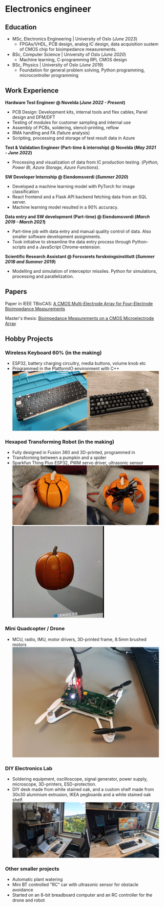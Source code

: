 # Electronics engineer

## Education
- MSc, Electronics Engineering | University of Oslo (_June 2023_)
  - FPGAs/VHDL, PCB design, analog IC design, data acquisition sustem of CMOS chip for bioimpedance measurements. 
- BSc, Computer Science | University of Oslo (_June 2020_)
  - Machine learning, C-programming RPi, CMOS design            		
- BSc, Physics | University of Oslo (_June 2019_)
  - Foundation for general problem solving, Python programming, microcontroller programming

## Work Experience
**Hardware Test Engineer @ Novelda  (_June 2022 - Present_)**
- PCB Design: Development kits, internal tools and flex cables, Panel design and DFM/DFT
- Testing of modules for customer sampling and internal use
- Assembly of PCBs, soldering, stencil-printing, reflow
- RMA handling and FA (failure analysis)
- Scripting, processing and storage of test result data in Azure

**Test & Validation Engineer (Part-time & internship) @ Novelda  (_May 2021 - June 2022_)**
- Processing and visualization of data from IC production testing. (_Python, Power BI, Azure Storage, Azure Functions_).

**SW Developer Internship @ Eiendomsverdi (_Summer 2020_)**
- Developed a machine learning model with PyTorch for image classification
- React frontend and a Flask API backend fetching data from an SQL server.
- Machine learning model resulted in a 90% accuracy.

**Data entry and SW development (Part-time) @ Eiendomsverdi (_March 2019 - March 2021_)**
- Part-time job with data entry and manual quality control of data. Also smaller software development assignments.
- Took initiative to streamline the data entry process through Python-scripts and a JavaScript Chrome-extension.

**Scientific Research Assistant @ Forsvarets forskningsinstitutt  (_Summer 2018 and Summer 2019_)**
- Modelling and simulation of interceptor missiles. Python for simulations, processing and parallelization. 

## Papers
Paper in IEEE TBioCAS: [A CMOS Multi-Electrode Array for Four-Electrode Bioimpedance Measurements](https://ieeexplore.ieee.org/document/9918036)

Master's thesis: [Bioimpedance Measurements on a CMOS Microelectrode Array](https://www.duo.uio.no/handle/10852/104550)

## Hobby Projects
### Wireless Keyboard 60% (in the making)
- ESP32, battery charging circuitry, media buttons, volume knob etc
- Programmed in the PlatformIO environment with C++
![Keyboard](/assets/img/kb.png)

### Hexapod Transforming Robot (in the making)
- Fully designed in Fusion 360 and 3D-printed, programmed in 
- Transforming between a pumpkin and a spider
- Sparkfun Thing Plus ESP32, PWM servo driver, ultrasonic sensor
![Hexapod](/assets/img/hexapod.png)
![Hexapod Gif](/assets/img/hexapod_f360.gif)

### Mini Quadcopter / Drone 
- MCU, radio, IMU, motor drivers, 3D-printed frame, 8.5mm brushed motors
![Mini Quadcopter](/assets/img/quadcopter.jpg)

### DIY Electronics Lab 
- Soldering equipment, oscilloscope, signal generator, power supply, microscope, 3D-printers, ESD-protection.
- DIY desk made from white stained oak, and a custom shelf made from 30x30 aluminium extrusion, IKEA pegboards and a white stained oak shelf.
![Workstation1](/assets/img/workstation.jpg)
  
### Other smaller projects 
- Automatic plant watering
- Mini BT controlled "RC" car with ultrasonic sensor for obstacle avoidance
- Started on an 8-bit breadboard computer and an RC controller for the drone and robot
